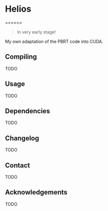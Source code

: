 # Helios
======

> In very early stage!

My own adaptation of the PBRT code into CUDA.

## Compiling 
TODO
## Usage
TODO
## Dependencies
TODO
## Changelog
TODO
## Contact
TODO
## Acknowledgements
TODO